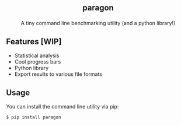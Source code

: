 ## <p align='center'>paragon</p>

<p align='center'>
  A tiny command line benchmarking utility (and a python library!)
</p>

## Features [WIP]
- Statistical analysis
- Cool progress bars
- Python library
- Export results to various file formats

## Usage

You can install the command line utility via pip:

```bash
$ pip install paragon
```
